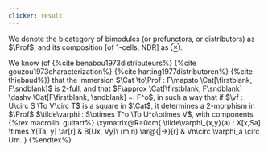```yaml
---
clicker: result
---
```


We denote the bicategory of bimodules (or profunctors, or distributors) as $\Prof$, and its composition [of 1-cells, NDR] as $\otimes$.

We know (cf {%cite benabou1973distributeurs%} {%cite gouzou1973characterization%} {%cite harting1977distributoren%} {%cite thiebaud%}) that the immersion $\Cat \to\Prof : F\mapsto \Cat[\firstblank, F\sndblank]$ is 2-full, and that $F\approx \Cat[\firstblank, F\sndblank] \dashv \Cat[F\firstblank, \sndblank] =: F^o$, in such a way that if $\vf : U\circ S \To V\circ T$ is a square in $\Cat$, it determines a 2-morphism in $\Prof$ $\tilde\varphi : S\otimes T^o \To U^o\otimes V$, with components
{%tex macrolib: guitart%}
  \xymatrix@R=0cm{
    \tilde\varphi_{x,y}(a) : X[x,Sa] \times Y[Ta, y] \ar[r] & B[Ux, Vy]\\
  (m,n) \ar@{|->}[r] & Vn\circ \varphi_a \circ Um.
  }
{%endtex%}
